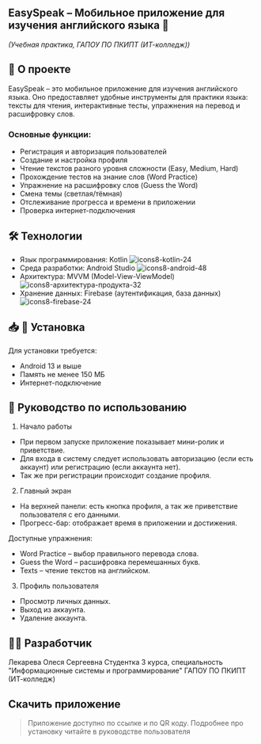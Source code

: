## EasySpeak – Мобильное приложение для изучения английского языка 📱
*(Учебная практика, ГАПОУ ПО ПКИПТ (ИТ-колледж))*

## 📌 О проекте
EasySpeak – это мобильное приложение для изучения английского языка. Оно предоставляет удобные инструменты для практики языка: тексты для чтения, интерактивные тесты, упражнения на перевод и расшифровку слов.

### Основные функции:
- Регистрация и авторизация пользователей
- Создание и настройка профиля
- Чтение текстов разного уровня сложности (Easy, Medium, Hard)
- Прохождение тестов на знание слов (Word Practice)
- Упражнение на расшифровку слов (Guess the Word)
- Смена темы (светлая/тёмная)
- Отслеживание прогресса и времени в приложении
- Проверка интернет-подключения

## 🛠 Технологии
- Язык программирования: Kotlin ![icons8-kotlin-24](https://github.com/user-attachments/assets/dd22db24-423b-4bcd-ac42-55ab4442bf34)
- Среда разработки: Android Studio ![icons8-android-48](https://github.com/user-attachments/assets/3ed31c38-27b7-4a0f-a5a9-d355f250014a)
- Архитектура: MVVM (Model-View-ViewModel) ![icons8-архитектура-продукта-32](https://github.com/user-attachments/assets/a199d00b-f379-4408-8f30-b051c20f44fa)
- Хранение данных: Firebase (аутентификация, база данных) ![icons8-firebase-24](https://github.com/user-attachments/assets/eb1eae08-2d26-4d26-a36d-55d70b4914fc)

## 📥 📲 Установка
Для установки требуется:
- Android 13 и выше
- Память не менее 150 МБ
- Интернет-подключение

## 📄 Руководство по использованию
1. Начало работы
- При первом запуске приложение показывает мини-ролик и приветствие.
- Для входа в систему следует использовать авторизацию (если есть аккаунт) или регистрацию (если аккаунта нет).
- Так же при регистрации происходит создание профиля.

2. Главный экран
- На верхней панели: есть кнопка профиля, а так же приветствие пользователя с его данными.
- Прогресс-бар: отображает время в приложении и достижения.

Доступные упражнения:
- Word Practice – выбор правильного перевода слова.
- Guess the Word – расшифровка перемешанных букв.
- Texts – чтение текстов на английском.

3. Профиль пользователя
- Просмотр личных данных.
- Выход из аккаунта.
- Удаление аккаунта.

## 👩‍💻 Разработчик
Лекарева Олеся Сергеевна
Студентка 3 курса, специальность "Информационные системы и программирование"
ГАПОУ ПО ПКИПТ (ИТ-колледж)

## Скачить приложение
> Приложение доступно по ссылке и по QR коду.
> Подробнее про установку читайте в руководстве пользователя



